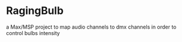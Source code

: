 # RagingBulb
a Max/MSP project to map audio channels to dmx channels in order to control bulbs intensity
